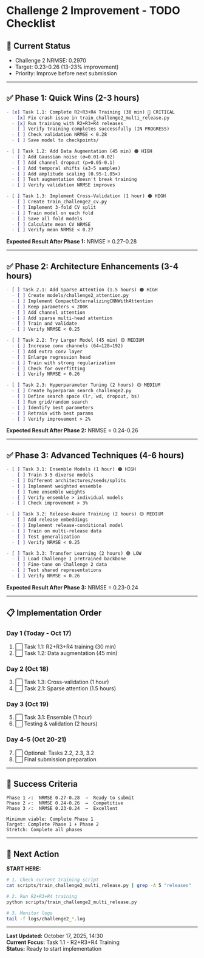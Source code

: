# Challenge 2 Improvement - TODO Checklist

## 🎯 Current Status
- Challenge 2 NRMSE: 0.2970
- Target: 0.23-0.26 (13-23% improvement)
- Priority: Improve before next submission

---

## ✅ Phase 1: Quick Wins (2-3 hours)

```markdown
- [x] Task 1.1: Complete R2+R3+R4 Training (30 min) 🔴 CRITICAL
  - [x] Fix crash issue in train_challenge2_multi_release.py
  - [x] Run training with R2+R3+R4 releases
  - [ ] Verify training completes successfully (IN PROGRESS)
  - [ ] Check validation NRMSE < 0.28
  - [ ] Save model to checkpoints/

- [ ] Task 1.2: Add Data Augmentation (45 min) 🟠 HIGH
  - [ ] Add Gaussian noise (σ=0.01-0.02)
  - [ ] Add channel dropout (p=0.05-0.1)
  - [ ] Add temporal shifts (±3-5 samples)
  - [ ] Add amplitude scaling (0.95-1.05×)
  - [ ] Test augmentation doesn't break training
  - [ ] Verify validation NRMSE improves

- [ ] Task 1.3: Implement Cross-Validation (1 hour) 🟠 HIGH
  - [ ] Create train_challenge2_cv.py
  - [ ] Implement 3-fold CV split
  - [ ] Train model on each fold
  - [ ] Save all fold models
  - [ ] Calculate mean CV NRMSE
  - [ ] Verify mean NRMSE < 0.27
```

**Expected Result After Phase 1:** NRMSE = 0.27-0.28

---

## ✅ Phase 2: Architecture Enhancements (3-4 hours)

```markdown
- [ ] Task 2.1: Add Sparse Attention (1.5 hours) 🟠 HIGH
  - [ ] Create models/challenge2_attention.py
  - [ ] Implement CompactExternalizingCNNWithAttention
  - [ ] Keep parameters < 200K
  - [ ] Add channel attention
  - [ ] Add sparse multi-head attention
  - [ ] Train and validate
  - [ ] Verify NRMSE < 0.25

- [ ] Task 2.2: Try Larger Model (45 min) 🟡 MEDIUM
  - [ ] Increase conv channels (64→128→192)
  - [ ] Add extra conv layer
  - [ ] Enlarge regression head
  - [ ] Train with strong regularization
  - [ ] Check for overfitting
  - [ ] Verify NRMSE < 0.26

- [ ] Task 2.3: Hyperparameter Tuning (2 hours) 🟡 MEDIUM
  - [ ] Create hyperparam_search_challenge2.py
  - [ ] Define search space (lr, wd, dropout, bs)
  - [ ] Run grid/random search
  - [ ] Identify best parameters
  - [ ] Retrain with best params
  - [ ] Verify improvement > 2%
```

**Expected Result After Phase 2:** NRMSE = 0.24-0.26

---

## ✅ Phase 3: Advanced Techniques (4-6 hours)

```markdown
- [ ] Task 3.1: Ensemble Models (1 hour) 🟠 HIGH
  - [ ] Train 3-5 diverse models
  - [ ] Different architectures/seeds/splits
  - [ ] Implement weighted ensemble
  - [ ] Tune ensemble weights
  - [ ] Verify ensemble > individual models
  - [ ] Check improvement > 3%

- [ ] Task 3.2: Release-Aware Training (2 hours) 🟡 MEDIUM
  - [ ] Add release embeddings
  - [ ] Implement release-conditional model
  - [ ] Train on multi-release data
  - [ ] Test generalization
  - [ ] Verify NRMSE < 0.25

- [ ] Task 3.3: Transfer Learning (2 hours) 🟢 LOW
  - [ ] Load Challenge 1 pretrained backbone
  - [ ] Fine-tune on Challenge 2 data
  - [ ] Test shared representations
  - [ ] Verify NRMSE < 0.26
```

**Expected Result After Phase 3:** NRMSE = 0.23-0.24

---

## 📋 Implementation Order

### Day 1 (Today - Oct 17)
1. ⬜ Task 1.1: R2+R3+R4 training (30 min)
2. ⬜ Task 1.2: Data augmentation (45 min)

### Day 2 (Oct 18)
3. ⬜ Task 1.3: Cross-validation (1 hour)
4. ⬜ Task 2.1: Sparse attention (1.5 hours)

### Day 3 (Oct 19)
5. ⬜ Task 3.1: Ensemble (1 hour)
6. ⬜ Testing & validation (2 hours)

### Day 4-5 (Oct 20-21)
7. ⬜ Optional: Tasks 2.2, 2.3, 3.2
8. ⬜ Final submission preparation

---

## 🎯 Success Criteria

```
Phase 1 ✓:  NRMSE 0.27-0.28  →  Ready to submit
Phase 2 ✓:  NRMSE 0.24-0.26  →  Competitive
Phase 3 ✓:  NRMSE 0.23-0.24  →  Excellent

Minimum viable: Complete Phase 1
Target: Complete Phase 1 + Phase 2
Stretch: Complete all phases
```

---

## 🚀 Next Action

**START HERE:**
```bash
# 1. Check current training script
cat scripts/train_challenge2_multi_release.py | grep -A 5 "releases"

# 2. Run R2+R3+R4 training
python scripts/train_challenge2_multi_release.py

# 3. Monitor logs
tail -f logs/challenge2_*.log
```

---

**Last Updated:** October 17, 2025, 14:30  
**Current Focus:** Task 1.1 - R2+R3+R4 Training  
**Status:** Ready to start implementation

